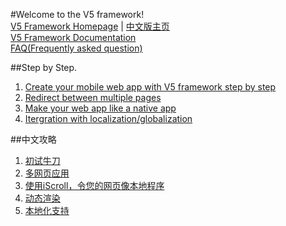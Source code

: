 #Welcome to the V5 framework!  
[V5 Framework Homepage](http://v5framework.com/) | [中文版主页](http://v5framework.com/index_cn.html)  
[V5 Framework Documentation](http://v5framework.com/docs)  
[FAQ(Frequently asked question)](https://github.com/V5Framework/V5/wiki/FAQ)  

##Step by Step. 
1. [Create your mobile web app with V5 framework step by step](https://github.com/V5Framework/V5/wiki/Create-your-mobile-web-app-with-V5-framework-step-by-step)  
2. [Redirect between multiple pages](https://github.com/V5Framework/V5/wiki/Redirect-between-multiple-pages)  
3. [Make your web app like a native app](https://github.com/V5Framework/V5/wiki/Make-your-web-app-like-a-native-app)  
4. [Itergration with localization/globalization](https://github.com/V5Framework/V5/wiki/l10n)  

##中文攻略  
1. [初试牛刀](https://github.com/V5Framework/V5/wiki/simple)  
2. [多网页应用](https://github.com/V5Framework/V5/wiki/multipe)  
3. [使用iScroll，令您的网页像本地程序](https://github.com/V5Framework/V5/wiki/iscroll)  
4. [动态渲染](https://github.com/V5Framework/V5/wiki/render)  
5. [本地化支持](https://github.com/V5Framework/V5/wiki/localization)  

